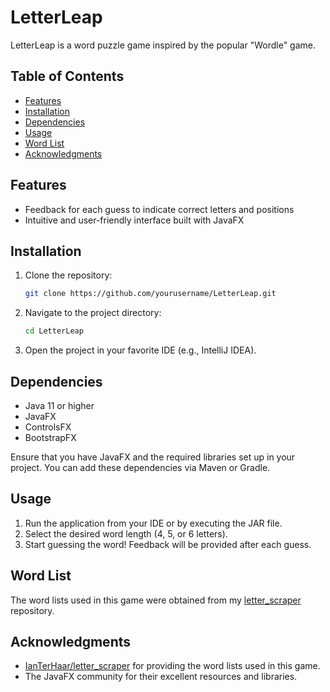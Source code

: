 # LetterLeap

LetterLeap is a word puzzle game inspired by the popular "Wordle" game.

## Table of Contents
- [Features](#features)
- [Installation](#installation)
- [Dependencies](#dependencies)
- [Usage](#usage)
- [Word List](#word-list)
- [Acknowledgments](#acknowledgments)

## Features

- Feedback for each guess to indicate correct letters and positions
- Intuitive and user-friendly interface built with JavaFX

## Installation

1. Clone the repository:
    ```sh
    git clone https://github.com/yourusername/LetterLeap.git
    ```
2. Navigate to the project directory:
    ```sh
    cd LetterLeap
    ```
3. Open the project in your favorite IDE (e.g., IntelliJ IDEA).

## Dependencies

- Java 11 or higher
- JavaFX
- ControlsFX
- BootstrapFX

Ensure that you have JavaFX and the required libraries set up in your project. You can add these dependencies via Maven or Gradle.

## Usage

1. Run the application from your IDE or by executing the JAR file.
2. Select the desired word length (4, 5, or 6 letters).
3. Start guessing the word! Feedback will be provided after each guess.

## Word List

The word lists used in this game were obtained from my [letter_scraper](https://github.com/IanTerHaar/letter_scraper) repository.

## Acknowledgments

- [IanTerHaar/letter_scraper](https://github.com/IanTerHaar/letter_scraper) for providing the word lists used in this game.
- The JavaFX community for their excellent resources and libraries.

